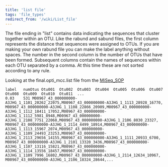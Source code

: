 ```yaml
---
title: 'list file'
tags: 'file_types'
redirect_from: '/wiki/List_file'
---
```

The file ending in "list" contains data indicating the sequences that
cluster together within an OTU. Like the rabund and sabund files, the
first column represents the distance that sequences were assigned to
OTUs. If you are making your own rabund file you can make the label
anything without spaces. The number in the second column is the number
of OTUs that have been formed. Subsequent columns contain the names of
sequences within each OTU separated by a comma. At this time these are
not sorted according to any rule.

Looking at the final.opti_mcc.list file from the [MiSeq_SOP](/wiki/MiSeq_SOP)

    label	numOtus	Otu001	Otu002	Otu003	Otu004	Otu005	Otu006	Otu007	Otu008	Otu009	Otu010	Otu011	...
    0.03	531	M00967_43_000000000-A3JHG_1_1101_20262_22075,M00967_43_000000000-A3JHG_1_1113_28928_16770,
    M00967_43_000000000-A3JHG_1_1108_22866_20909,M00967_43_000000000-A3JHG_1_1112_18411_17052,M00967_43_000000000-A3JHG_1_1112_5981_8948,M00967_43_000000000-A3JHG_1_2108_7751_22068,M00967_43_000000000-A3JHG_1_2106_8030_23327,
    M00967_43_000000000-A3JHG_1_2114_4499_18914,M00967_43_000000000-A3JHG_1_1113_15967_2074,M00967_43_000000000-A3JHG_1_1109_24493_23253,M00967_43_000000000-A3JHG_1_2113_29656_14155,M00967_43_000000000-A3JHG_1_1111_20933_6700,
    M00967_43_000000000-A3JHG_1_2101_13320_3436,M00967_43_000000000-A3JHG_1_1107_13116_15821,M00967_43_000000000-A3JHG_1_1114_13556_18457,M00967_43_000000000-A3JHG_1_1109_7996_16802,M00967_43_000000000-A3JHG_1_2114_12634_10967,
    M00967_43_000000000-A3JHG_1_2106_18324_28644,...

